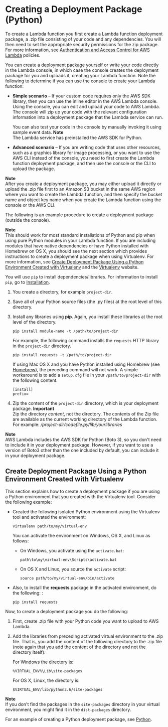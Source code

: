 # Creating a Deployment Package \(Python\)<a name="lambda-python-how-to-create-deployment-package"></a>

To create a Lambda function you first create a Lambda function deployment package, a \.zip file consisting of your code and any dependencies\. You will then need to set the appropriate security permissions for the zip package\. For more information, see [Authentication and Access Control for AWS Lambda](lambda-auth-and-access-control.md) policies\.

You can create a deployment package yourself or write your code directly in the Lambda console, in which case the console creates the deployment package for you and uploads it, creating your Lambda function\. Note the following to determine if you can use the console to create your Lambda function:
+ **Simple scenario** – If your custom code requires only the AWS SDK library, then you can use the inline editor in the AWS Lambda console\. Using the console, you can edit and upload your code to AWS Lambda\. The console will zip up your code with the relevant configuration information into a deployment package that the Lambda service can run\. 

  You can also test your code in the console by manually invoking it using sample event data\. 
**Note**  
The Lambda service has preinstalled the AWS SDK for Python\.
+ **Advanced scenario** – If you are writing code that uses other resources, such as a graphics library for image processing, or you want to use the AWS CLI instead of the console, you need to first create the Lambda function deployment package, and then use the console or the CLI to upload the package\.

**Note**  
After you create a deployment package, you may either upload it directly or upload the \.zip file first to an Amazon S3 bucket in the same AWS region where you want to create the Lambda function, and then specify the bucket name and object key name when you create the Lambda function using the console or the AWS CLI\.

The following is an example procedure to create a deployment package \(outside the console\)\. 

**Note**  
This should work for most standard installations of Python and pip when using pure Python modules in your Lambda function\. If you are including modules that have native dependencies or have Python installed with Homebrew on OS X, you should see the next section which provides instructions to create a deployment package when using Virtualenv\. For more information, see [Create Deployment Package Using a Python Environment Created with Virtualenv](#deployment-pkg-for-virtualenv) and the [Virtualenv](http://virtualenv.readthedocs.io/en/latest/) website\.

You will use `pip` to install dependencies/libraries\. For information to install `pip`, go to [Installation](https://pip.pypa.io/en/stable/installing/)\. 

1. You create a directory, for example `project-dir`\. 

1. Save all of your Python source files \(the \.py files\) at the root level of this directory\.

1. Install any libraries using **pip**\. Again, you install these libraries at the root level of the directory\.

   ```
   pip install module-name -t /path/to/project-dir
   ```

   For example, the following command installs the `requests` HTTP library in the `project-dir` directory\.

   ```
   pip install requests -t /path/to/project-dir
   ```

   If using Mac OS X and you have Python installed using Homebrew \(see [Homebrew](http://brew.sh/)\), the preceding command will not work\. A simple workaround is to add a `setup.cfg` file in your `/path/to/project-dir` with the following content\.

   ```
   [install]
   prefix=
   ```

1. Zip the content of the `project-dir` directory, which is your deployment package\. 
**Important**  
Zip the directory *content*, not the directory\. The contents of the Zip file are available as the current working directory of the Lambda function\. For example: */project\-dir/codefile\.py/lib/yourlibraries*

**Note**  
AWS Lambda includes the AWS SDK for Python \(Boto 3\), so you don't need to include it in your deployment package\. However, if you want to use a version of Boto3 other than the one included by default, you can include it in your deployment package\.

## Create Deployment Package Using a Python Environment Created with Virtualenv<a name="deployment-pkg-for-virtualenv"></a>

This section explains how to create a deployment package if you are using a Python environment that you created with the Virtualenv tool\. Consider the following example: 
+ Created the following isolated Python environment using the Virtualenv tool and activated the environment:

  ```
  virtualenv path/to/my/virtual-env
  ```

  You can activate the environment on Windows, OS X, and Linux as follows:
  + On Windows, you activate using the `activate.bat`:

    ```
    path\to\my\virtual-env\Scripts\activate.bat  
    ```
  + On OS X and Linux, you source the `activate` script:

    ```
    source path/to/my/virtual-env/bin/activate
    ```
+ Also, to install the **requests** package in the activated environment, do the following: :

  ```
  pip install requests  
  ```

Now, to create a deployment package you do the following:

1. First, create \.zip file with your Python code you want to upload to AWS Lambda\. 

1. Add the libraries from preceding activated virtual environment to the \.zip file\. That is, you add the content of the following directory to the \.zip file \(note again that you add the content of the directory and not the directory itself\)\.

   For Windows the directory is:

   ```
   %VIRTUAL_ENV%\Lib\site-packages 
   ```

   For OS X, Linux, the directory is:

   ```
   $VIRTUAL_ENV/lib/python3.6/site-packages
   ```
**Note**  
If you don't find the packages in the `site-packages` directory in your virtual environment, you might find it in the `dist-packages` directory\.

For an example of creating a Python deployment package, see [Python](with-s3-example-deployment-pkg.md#with-s3-example-deployment-pkg-python)\. 